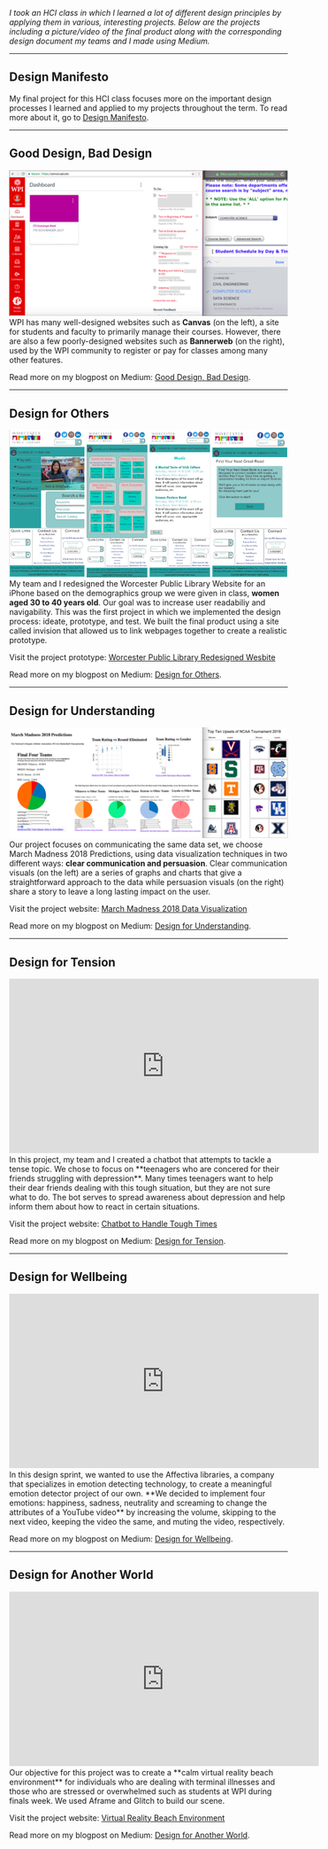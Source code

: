 
*I took an HCI class in which I learned a lot of different design principles by applying them in various, interesting projects. Below are the projects including a picture/video of the final product along with the corresponding design document my teams and I made using Medium.*

*********

## Design Manifesto

My final project for this HCI class focuses more on the important design processes I learned and applied to my projects throughout the term. To read more about it, go to [Design Manifesto](DesignManifesto.md).

*********

## Good Design, Bad Design

![Image1](Good-Bad-Design.png)
WPI has many well-designed websites such as **Canvas** (on the left), a site for students and faculty to primarily manage their courses. However, there are also a few poorly-designed websites such as **Bannerweb** (on the right), used by the WPI community to register or pay for classes among many other features. 

Read more on my blogpost on Medium: [Good Design, Bad Design](https://medium.com/@vandana1anand/bad-design-732129827e4c). 

*********

## Design for Others

![Image2](Design-for-Others.png)
My team and I redesigned the Worcester Public Library Website for an iPhone based on the demographics group we were given in class, **women aged 30 to 40 years old**. Our goal was to increase user readabiliy and navigability. This was the first project in which we implemented the design process: ideate, prototype, and test. We built the final product using a site called invision that allowed us to link webpages together to create a realistic prototype.  

Visit the project prototype: [Worcester Public Library Redesigned Wesbite](https://projects.invisionapp.com/share/28GFMGM46DY#/screens)

Read more on my blogpost on Medium: [Design for Others](https://medium.com/design-for-others/design-for-others-redesigning-the-worcester-public-library-site-95cec1781f9f).

*********

## Design for Understanding

![Image3](Design-for-Understanding.png)
Our project focuses on communicating the same data set, we choose March Madness 2018 Predictions, using data visualization techniques in two different ways: **clear communication and persuasion**. Clear communication visuals (on the left) are a series of graphs and charts that give a straightforward approach to the data while persuasion visuals (on the right) share a story to leave a long lasting impact on the user. 

Visit the project website: [March Madness 2018 Data Visualization](https://march-madness-graphs.glitch.me/)

Read more on my blogpost on Medium: [Design for Understanding](https://medium.com/design-for-understanding/design-for-understanding-clear-communication-versus-persuasion-e634f93a998e).

*********

## Design for Tension

<iframe width="560" height="315" src="https://www.youtube.com/embed/zDlTJC17kok" frameborder="0" allow="autoplay; encrypted-media" allowfullscreen></iframe>
In this project, my team and I created a chatbot that attempts to tackle a tense topic. We chose to focus on **teenagers who are concered for their friends struggling with depression**. Many times teenagers want to help their dear friends dealing with this tough situation, but they are not sure what to do. The bot serves to spread awareness about depression and help inform them about how to react in certain situations. 

Visit the project website: [Chatbot to Handle Tough Times](https://fxo.io/m/5j9pn5w5)

Read more on my blogpost on Medium: [Design for Tension](https://medium.com/design-for-tension/design-for-tension-designing-a-chat-box-for-friends-of-depressed-people-4275612161d).

*********

## Design for Wellbeing
<iframe width="560" height="315" src="https://www.youtube.com/embed/u4Yh94ZXraU" frameborder="0" allow="autoplay; encrypted-media" allowfullscreen></iframe>
In this design sprint, we wanted to use the Affectiva libraries, a company that specializes in emotion detecting technology, to create a meaningful emotion detector project of our own. **We decided to implement four emotions: happiness, sadness, neutrality and screaming to change the attributes of a YouTube video** by increasing the volume, skipping to the next video, keeping the video the same, and muting the video, respectively.

Read more on my blogpost on Medium: [Design for Wellbeing](https://medium.com/design-for-wellbeing/design-for-wellbeing-creating-an-emotion-detector-to-control-videos-41709636be07).

*********

## Design for Another World
<iframe width="560" height="315" src="https://www.youtube.com/embed/bkJJIyQPDPU" frameborder="0" allow="autoplay; encrypted-media" allowfullscreen></iframe>
Our objective for this project was to create a **calm virtual reality beach environment** for individuals who are dealing with terminal illnesses and those who are stressed or overwhelmed such as students at WPI during finals week. We used Aframe and Glitch to build our scene. 

Visit the project website: [Virtual Reality Beach Environment](https://beachvr.glitch.me/)

Read more on my blogpost on Medium: [Design for Another World](https://medium.com/design-for-another-world/design-for-another-world-virtual-reality-beach-scene-35590de784dd).
